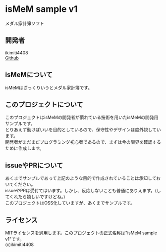 # isMeM sample v1
メダル家計簿ソフト

## 開発者
ikimiti4408  
[Github](https://github.com/ikimiti4408)  

## isMeMについて
isMeMはざっくりいうとメダル家計簿です。  

## このプロジェクトについて
このプロジェクトはisMeMの開発者が慣れている技術を用いたisMeMの開発用サンプルです。  
とりあえず動けばいいを目的としているので、保守性やデザインは度外視しています。  
開発者がまだまだプログラミング初心者であるので、まずは今の限界を確認するために作成します。    

## issueやPRについて
あくまでサンプルであって上記のような目的で作成されていることは承知しておいてください。  
issueやPRは受付てはいます。しかし、反応しないことも普通にありえます。(してくれたら嬉しいですけどね。)  
このプロジェクトはOSS化していますが、あくまでサンプルです。  

## ライセンス
MITライセンスを適用します。このプロジェクトの正式名称は"isMeM sample v1"です。  
(c)ikimiti4408
